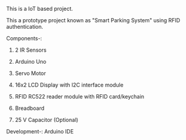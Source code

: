 This is a IoT based project.

This a prototype project known as "Smart Parking System" using RFID authentication.

Components-: 

1) 2 IR Sensors

2) Arduino Uno 

3) Servo Motor 

4) 16x2 LCD Display with I2C interface module

5) RFID RC522 reader module with RFID card/keychain

6) Breadboard 

7) 25 V Capacitor (Optional)

Development-: Arduino IDE
